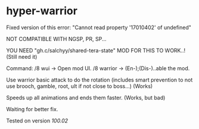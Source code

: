 # hyper-warrior

Fixed version of this error: "Cannot read property '17010402' of undefined"

NOT COMPATIBLE WITH NGSP, PR, SP...

YOU NEED "gh.c/salchyy/shared-tera-state" MOD FOR THIS TO WORK..! (Still need it)

Command: /8 wui -> Open mod UI.
         /8 warrior -> (En-);(Dis-)..able the mod.

Use warrior basic attack to do the rotation (includes smart prevention to not use brooch, gamble, root, ult if not close to boss...) (Works)

Speeds up all animations and ends them faster. (Works, but bad)

Waiting for better fix.

Tested on version *100.02*
